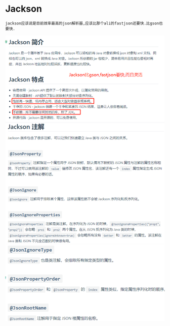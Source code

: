 # Jackson

    jackson应该说是目前效率最高的json解析器,应该比那个ali的fastjson还要快.比gson也要快.

![](../pics/Jackson01.png)
![](../pics/Jackson02.png)
![](../pics/Jackson03.png)